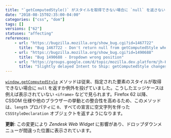 ```yaml
---
title: "`getComputedStyle()` がスタイルを取得できない場合に `null` を返さないようになりました"
date: "2018-08-15T02:35:00-04:00"
categories: ["css", "dom"]
tags: []
versions: ["62"]
statuses: "affecting"
references:
    - url: "https://bugzilla.mozilla.org/show_bug.cgi?id=1467722"
      title: "Bug 1467722 - Don't return null from getComputedStyle when there's no presentation."
    - url: "https://bugzilla.mozilla.org/show_bug.cgi?id=1490688"
      title: "Bug 1490688 - Dropdown wrong position"
    - url: "https://groups.google.com/d/topic/mozilla.dev.platform/jh-HAAY1pAQ/discussion"
      title: "Slightly delayed Intent to Ship: getComputedStyle changes on some edge cases."
---
```

[`window.getComputedStyle`](https://developer.mozilla.org/docs/Web/API/Window/getComputedStyle) メソッドは従来、指定された要素のスタイルが取得できない場合に `null` を返すか例外を投げていました。こうしたエッジケースは例えば表示されていない `<iframe>` などで見られます。Firefox 62 以降、CSSOM 仕様や他のブラウザーの挙動との整合性を高めるため、このメソッドは、`length` プロパティに `0`、すべての宣言に空文字列を伴った `CSSStyleDeclaration` オブジェクトを返すようになります。

**更新**: この変更により *Zendesk Web Widget* に影響があり、ドロップダウンメニューが間違った位置に表示されています。

